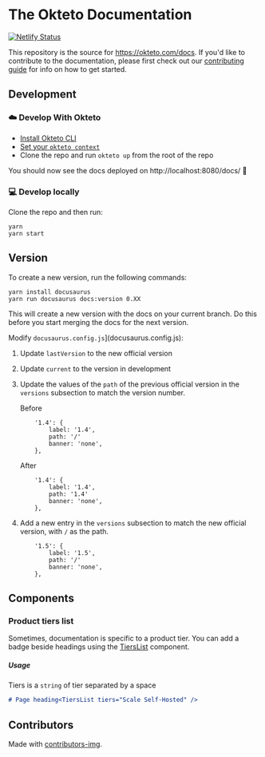 # The Okteto Documentation

[![Netlify Status](https://api.netlify.com/api/v1/badges/9727b18a-8038-4a4e-91ff-95315bf76ead/deploy-status)](https://app.netlify.com/sites/okteto-docs/deploys)

This repository is the source for https://okteto.com/docs. If you'd like to contribute to the documentation, please first check out our [contributing guide](CONTRIBUTING.md) for info on how to get started.

## Development

### ☁️ Develop With Okteto

- [Install Okteto CLI](https://www.okteto.com/docs/getting-started/#installing-okteto-cli)
- [Set your `okteto context`](https://www.okteto.com/docs/getting-started/#configuring-okteto-cli-with-okteto-cloud)
- Clone the repo and run `okteto up` from the root of the repo

You should now see the docs deployed on http://localhost:8080/docs/ 🚀

### 💻 Develop locally

Clone the repo and then run:

```console
yarn
yarn start
```
## Version

To create a new version, run the following commands:

```
yarn install docusaurus
yarn run docusaurus docs:version 0.XX
```

This will create a new version with the docs on your current branch. Do this before you start merging the docs for the next version. 

Modify `docusaurus.config.js`](docusaurus.config.js):
1. Update `lastVersion` to the new official version

2. Update `current` to the version in development

3. Update the values of the `path` of the  previous official version in the  `versions` subsection to match the version number. 

    Before
    ```
        '1.4': {
            label: '1.4',
            path: '/'
            banner: 'none',
        },
    ```

    After
    ```
        '1.4': {
            label: '1.4',
            path: '1.4'
            banner: 'none',
        },
    ```

4. Add a new entry in the `versions` subsection to match the new official version, with `/` as the path.
    
    ```
        '1.5': {
            label: '1.5',
            path: '/'
            banner: 'none',
        },
    ```


## Components

### Product tiers list

Sometimes, documentation is specific to a product tier. You can add a badge beside headings using the [TiersList](https://github.com/okteto/docs/blob/main/src/theme/TiersList/index.js) component.

##### Usage

Tiers is a `string` of tier separated by a space

```md
# Page heading<TiersList tiers="Scale Self-Hosted" />
```

## Contributors

Made with [contributors-img](https://contrib.rocks).
